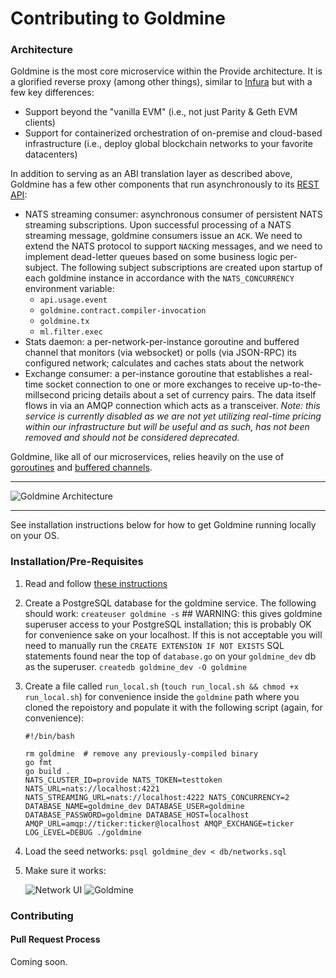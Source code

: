 # Contributing to Goldmine

### Architecture

Goldmine is the most core microservice within the Provide architecture. It is a glorified reverse proxy (among other things), similar to [Infura](https://infura.io) but with a few key differences:
* Support beyond the "vanilla EVM" (i.e., not just Parity & Geth EVM clients)
* Support for containerized orchestration of on-premise and cloud-based infrastructure (i.e., deploy global blockchain networks to your favorite datacenters)

In addition to serving as an ABI translation layer as described above, Goldmine has a few other components that run asynchronously to its [REST API](https://docs.provide.services/#goldmine):
* NATS streaming consumer: asynchronous consumer of persistent NATS streaming subscriptions. Upon successful processing of a NATS streaming message, goldmine consumers issue an `ACK`. We need to extend the NATS protocol to support `NACK`ing messages, and we need to implement dead-letter queues based on some business logic per-subject. The following subject subscriptions are created upon startup of each goldmine instance in accordance with the `NATS_CONCURRENCY` environment variable:
    - `api.usage.event`
    - `goldmine.contract.compiler-invocation`
    - `goldmine.tx`
    - `ml.filter.exec`
* Stats daemon: a per-network-per-instance goroutine and buffered channel that monitors (via websocket) or polls (via JSON-RPC) its configured network; calculates and caches stats about the network
* Exchange consumer: a per-instance goroutine that establishes a real-time socket connection to one or more exchanges to receive up-to-the-millsecond pricing details about a set of currency pairs. The data itself flows in via an AMQP connection which acts as a transceiver. *Note: this service is currently disabled as we are not yet utilizing real-time pricing within our infrastructure but will be useful and as such, has not been removed and should not be considered deprecated.*


Goldmine, like all of our microservices, relies heavily on the use of [goroutines](https://gobyexample.com/goroutines) and [buffered channels](https://gobyexample.com/channel-buffering).

---

![Goldmine Architecture](https://github.com/provideapp/goldmine/blob/dev/architecture.svg)

---

See installation instructions below for how to get Goldmine running locally on your OS.

### Installation/Pre-Requisites

1. Read and follow [these instructions](https://github.com/provideapp/provide/blob/dev/CONTRIBUTING.md)

2. Create a PostgreSQL database for the goldmine service. The following should work:
    `createuser goldmine -s` ## WARNING: this gives goldmine superuser access to your PostgreSQL installation; this is probably OK for convenience sake on your localhost. If this is not acceptable you will need to manually run the `CREATE EXTENSION IF NOT EXISTS` SQL statements found near the top of `database.go` on your `goldmine_dev` db as the superuser.
    `createdb goldmine_dev -O goldmine`

3. Create a file called `run_local.sh` (`touch run_local.sh && chmod +x run_local.sh`) for convenience inside the `goldmine` path where you cloned the repoistory and populate it with the following script (again, for convenience):
    ```
    #!/bin/bash

    rm goldmine  # remove any previously-compiled binary
    go fmt
    go build .
    NATS_CLUSTER_ID=provide NATS_TOKEN=testtoken NATS_URL=nats://localhost:4221 NATS_STREAMING_URL=nats://localhost:4222 NATS_CONCURRENCY=2 DATABASE_NAME=goldmine_dev DATABASE_USER=goldmine DATABASE_PASSWORD=goldmine DATABASE_HOST=localhost AMQP_URL=amqp://ticker:ticker@localhost AMQP_EXCHANGE=ticker LOG_LEVEL=DEBUG ./goldmine
    ```
    
4. Load the seed networks: `psql goldmine_dev < db/networks.sql`

5. Make sure it works:

    ![Network UI](https://s3.amazonaws.com/provide.services/img/dev/goldmine-setup/001-ui-network-in-sync.png)
    ![Goldmine](https://s3.amazonaws.com/provide.services/img/dev/goldmine-setup/002-goldmine-network-in-sync.png)

### Contributing

#### Pull Request Process

Coming soon.
